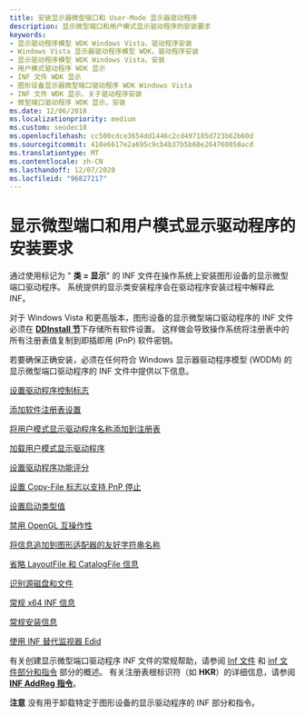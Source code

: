```yaml
---
title: 安装显示器微型端口和 User-Mode 显示器驱动程序
description: 显示微型端口和用户模式显示驱动程序的安装要求
keywords:
- 显示驱动程序模型 WDK Windows Vista，驱动程序安装
- Windows Vista 显示器驱动程序模型 WDK，驱动程序安装
- 显示驱动程序模型 WDK Windows Vista，安装
- 用户模式驱动程序 WDK 显示
- INF 文件 WDK 显示
- 图形设备显示器微型端口驱动程序 WDK Windows Vista
- INF 文件 WDK 显示，关于驱动程序安装
- 微型端口驱动程序 WDK 显示，安装
ms.date: 12/06/2018
ms.localizationpriority: medium
ms.custom: seodec18
ms.openlocfilehash: cc500cdce3654dd1446c2cd497185d723b62b60d
ms.sourcegitcommit: 418e6617e2a695c9cb4b37b5b60e264760858acd
ms.translationtype: MT
ms.contentlocale: zh-CN
ms.lasthandoff: 12/07/2020
ms.locfileid: "96827217"
---
```

# <a name="installation-requirements-for-display-miniport-and-user-mode-display-drivers"></a>显示微型端口和用户模式显示驱动程序的安装要求


通过使用标记为 " **类 = 显示**" 的 INF 文件在操作系统上安装图形设备的显示微型端口驱动程序。 系统提供的显示类安装程序会在驱动程序安装过程中解释此 INF。

对于 Windows Vista 和更高版本，图形设备的显示微型端口驱动程序的 INF 文件必须在 [**DDInstall 节**](../install/inf-ddinstall-section.md)下存储所有软件设置。 这样做会导致操作系统将注册表中的所有注册表值复制到即插即用 (PnP) 软件密钥。

若要确保正确安装，必须在任何符合 Windows 显示器驱动程序模型 (WDDM) 的显示微型端口驱动程序的 INF 文件中提供以下信息。

[设置驱动程序控制标志](setting-the-driver-control-flags.md)

[添加软件注册表设置](adding-software-registry-settings.md)

[将用户模式显示驱动程序名称添加到注册表](adding-user-mode-display-driver-names-to-the-registry.md)

[加载用户模式显示驱动程序](loading-a-user-mode-display-driver.md)

[设置驱动程序功能评分](setting-the-driver-feature-score.md)

[设置 Copy-File 标志以支持 PnP 停止](setting-a-copy-file-flag-to-support-pnp-stop.md)

[设置启动类型值](setting-the-start-type-value.md)

[禁用 OpenGL 互操作性](disabling-interoperability-with-opengl.md)

[将信息追加到图形适配器的友好字符串名称](appending-information-to-the-friendly-string-names-of-graphics-adapter.md)

[省略 LayoutFile 和 CatalogFile 信息](omitting-layoutfile-and-catalogfile-information.md)

[识别源磁盘和文件](identifying-source-disks-and-files.md)

[常规 x64 INF 信息](general-x64-inf-information.md)

[常规安装信息](general-install-information.md)

[使用 INF 替代监视器 Edid](overriding-monitor-edids.md)

有关创建显示微型端口驱动程序 INF 文件的常规帮助，请参阅 [Inf 文件](../install/overview-of-inf-files.md) 和 [inf 文件部分和指令](../install/index.md) 部分的概述。 有关注册表根标识符（如 **HKR**）的详细信息，请参阅 [**INF AddReg 指令**](../install/inf-addreg-directive.md)。

**注意**   没有用于卸载特定于图形设备的显示驱动程序的 INF 部分和指令。

 


